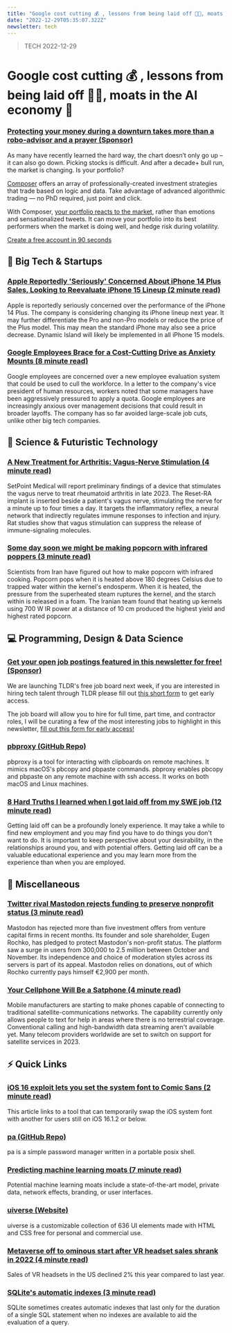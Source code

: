 ```yaml
---
title: "Google cost cutting 💰 , lessons from being laid off 👨‍💻, moats in the AI economy 🏰"
date: "2022-12-29T05:35:07.322Z"
newsletter: tech
---
```


> TECH 2022-12-29

# Google cost cutting 💰 , lessons from being laid off 👨‍💻, moats in the AI economy 🏰

### [Protecting your money during a downturn takes more than a robo-advisor and a prayer (Sponsor)](https://www.composer.trade/?utm_source=tldr&amp;utm_medium=newsletter&amp;utm_campaign=12-29-22&amp;utm_content=homepage)

As many have recently learned the hard way, the chart doesn’t only go up – it can also go down. Picking stocks is difficult. And after a decade+ bull run, the market is changing. Is your portfolio?

[Composer](https://www.composer.trade/?utm_source=tldr&utm_medium=newsletter&utm_campaign=12-29-22&utm_content=homepage) offers an array of professionally-created investment strategies that trade based on logic and data. Take advantage of advanced algorithmic trading — no PhD required, just point and click.

With Composer, [your portfolio reacts to the market](https://www.composer.trade/?utm_source=tldr&utm_medium=newsletter&utm_campaign=12-29-22&utm_content=homepage), rather than emotions and sensationalized tweets. It can move your portfolio into its best performers when the market is doing well, and hedge risk during volatility.

[Create a free account in 90 seconds](https://www.composer.trade/?utm_source=tldr&utm_medium=newsletter&utm_campaign=12-29-22&utm_content=homepage)

## 📱 Big Tech & Startups

### [Apple Reportedly 'Seriously' Concerned About iPhone 14 Plus Sales, Looking to Reevaluate iPhone 15 Lineup (2 minute read)](https://www.macrumors.com/2022/12/28/apple-reevaluate-iphone-15-lineup/?utm_source=tldrnewsletter)

Apple is reportedly seriously concerned over the performance of the iPhone 14 Plus. The company is considering changing its iPhone lineup next year. It may further differentiate the Pro and non-Pro models or reduce the price of the Plus model. This may mean the standard iPhone may also see a price decrease. Dynamic Island will likely be implemented in all iPhone 15 models.


### [Google Employees Brace for a Cost-Cutting Drive as Anxiety Mounts (8 minute read)](https://archive.ph/5XZZW?utm_source=tldrnewsletter)

Google employees are concerned over a new employee evaluation system that could be used to cull the workforce. In a letter to the company's vice president of human resources, workers noted that some managers have been aggressively pressured to apply a quota. Google employees are increasingly anxious over management decisions that could result in broader layoffs. The company has so far avoided large-scale job cuts, unlike other big tech companies.

## 🚀 Science & Futuristic Technology

### [A New Treatment for Arthritis: Vagus-Nerve Stimulation (4 minute read)](https://spectrum.ieee.org/rhumatoid-arthritis?utm_source=tldrnewsletter)

SetPoint Medical will report preliminary findings of a device that stimulates the vagus nerve to treat rheumatoid arthritis in late 2023. The Reset-RA implant is inserted beside a patient's vagus nerve, stimulating the nerve for a minute up to four times a day. It targets the inflammatory reflex, a neural network that indirectly regulates immune responses to infection and injury. Rat studies show that vagus stimulation can suppress the release of immune-signaling molecules.

### [Some day soon we might be making popcorn with infrared poppers (3 minute read)](https://arstechnica.com/science/2022/12/these-scientists-figured-out-how-to-make-tasty-popcorn-with-infrared-cooking/?utm_source=tldrnewsletter)

Scientists from Iran have figured out how to make popcorn with infrared cooking. Popcorn pops when it is heated above 180 degrees Celsius due to trapped water within the kernel's endosperm. When it is heated, the pressure from the superheated steam ruptures the kernel, and the starch within is released in a foam. The Iranian team found that heating up kernels using 700 W IR power at a distance of 10 cm produced the highest yield and highest rated popcorn.

## 💻 Programming, Design & Data Science

### [Get your open job postings featured in this newsletter for free! (Sponsor)](https://danni763618.typeform.com/to/P4Bvu79U)

We are launching TLDR's free job board next week, if you are interested in hiring tech talent through TLDR please fill out [this short form](https://danni763618.typeform.com/to/P4Bvu79U) to get early access.

The job board will allow you to hire for full time, part time, and contractor roles, I will be curating a few of the most interesting jobs to highlight in this newsletter, [fill out this form for early access!](https://danni763618.typeform.com/to/P4Bvu79U)

### [pbproxy (GitHub Repo)](https://github.com/nikvdp/pbproxy?utm_source=tldrnewsletter)

pbproxy is a tool for interacting with clipboards on remote machines. It mimics macOS's pbcopy and pbpaste commands. pbproxy enables pbcopy and pbpaste on any remote machine with ssh access. It works on both macOS and Linux machines.

### [8 Hard Truths I learned when I got laid off from my SWE job (12 minute read)](https://www.stevenbuccini.com/8-hard-truths-on-getting-laid-off?utm_source=tldrnewsletter)

Getting laid off can be a profoundly lonely experience. It may take a while to find new employment and you may find you have to do things you don't want to do. It is important to keep perspective about your desirability, in the relationships around you, and with potential offers. Getting laid off can be a valuable educational experience and you may learn more from the experience than when you are employed.

## 🎁 Miscellaneous

### [Twitter rival Mastodon rejects funding to preserve nonprofit status (3 minute read)](https://arstechnica.com/tech-policy/2022/12/twitter-rival-mastodon-rejects-funding-to-preserve-nonprofit-status/?utm_source=tldrnewsletter)

Mastodon has rejected more than five investment offers from venture capital firms in recent months. Its founder and sole shareholder, Eugen Rochko, has pledged to protect Mastodon's non-profit status. The platform saw a surge in users from 300,000 to 2.5 million between October and November. Its independence and choice of moderation styles across its servers is part of its appeal. Mastodon relies on donations, out of which Rochko currently pays himself €2,900 per month.

### [Your Cellphone Will Be a Satphone (4 minute read)](https://spectrum.ieee.org/satellite-cellphone?utm_source=tldrnewsletter)

Mobile manufacturers are starting to make phones capable of connecting to traditional satellite-communications networks. The capability currently only allows people to text for help in areas where there is no terrestrial coverage. Conventional calling and high-bandwidth data streaming aren't available yet. Many telecom providers worldwide are set to switch on support for satellite services in 2023.

## ⚡ Quick Links

### [iOS 16 exploit lets you set the system font to Comic Sans (2 minute read)](https://arstechnica.com/gadgets/2022/12/ios-16-exploit-lets-you-set-the-system-font-to-comic-sans-and-other-things/?utm_source=tldrnewsletter)

This article links to a tool that can temporarily swap the iOS system font with another for users still on iOS 16.1.2 or below.

### [pa (GitHub Repo)](https://github.com/biox/pa?utm_source=tldrnewsletter)

pa is a simple password manager written in a portable posix shell.

### [Predicting machine learning moats (7 minute read)](https://robotic.substack.com/p/ml-moats?utm_source=tldrnewsletter)

Potential machine learning moats include a state-of-the-art model, private data, network effects, branding, or user interfaces.

### [uiverse (Website)](https://uiverse.io/?ref=producthunt?utm_source=tldrnewsletter)

uiverse is a customizable collection of 636 UI elements made with HTML and CSS free for personal and commercial use.

### [Metaverse off to ominous start after VR headset sales shrank in 2022 (4 minute read)](https://www.cnbc.com/2022/12/28/metaverse-off-to-ominous-start-after-vr-headset-sales-shrank-in-2022.html?utm_source=tldrnewsletter)

Sales of VR headsets in the US declined 2% this year compared to last year.

### [SQLite's automatic indexes (3 minute read)](https://misfra.me/2022/sqlite-automatic-indexes/?utm_source=tldrnewsletter)

SQLite sometimes creates automatic indexes that last only for the duration of a single SQL statement when no indexes are available to aid the evaluation of a query.
